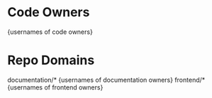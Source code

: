 # Code Owners
<!--#TODO Who are the points of contact in your project who are responsible/accountable for the project? This can often be an engineering or design manager or leader, who may or may not be the primary maintainers of the project. List them by GitHub Username-->
{usernames of code owners}

# Repo Domains
<!--#TODO List out the various domains of the project or teams of owners for that domain (e.g. Frontend, Backend, Documentation)-->
documentation/* {usernames of documentation owners}
frontend/* {usernames of frontend owners}
